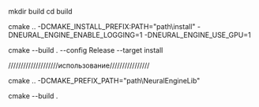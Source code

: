 mkdir build cd build

cmake .. -DCMAKE_INSTALL_PREFIX:PATH="path\install" -DNEURAL_ENGINE_ENABLE_LOGGING=1 -DNEURAL_ENGINE_USE_GPU=1

cmake --build . --config Release --target install

////////////////////использование////////////////

cmake .. -DCMAKE_PREFIX_PATH="path\NeuralEngineLib"

cmake --build .